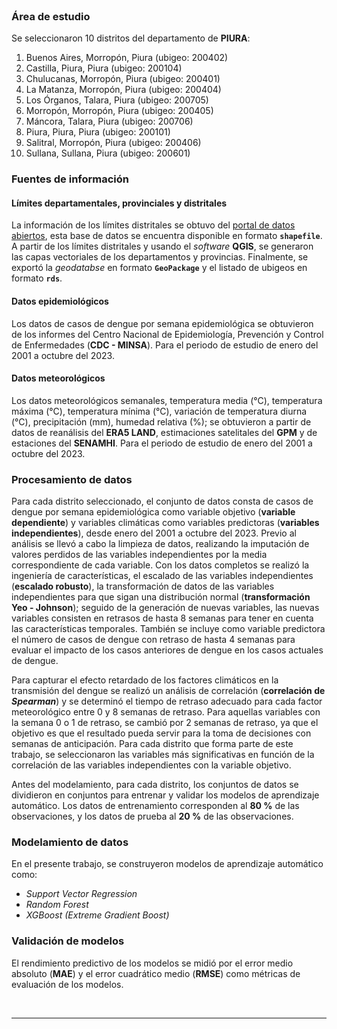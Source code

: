 <br/>

### Área de estudio

Se seleccionaron 10 distritos del departamento de **PIURA**:

1. Buenos Aires, Morropón, Piura (ubigeo: 200402)
2. Castilla, Piura, Piura (ubigeo: 200104)
3. Chulucanas, Morropón, Piura (ubigeo: 200401)
4. La Matanza, Morropón, Piura (ubigeo: 200404)
5. Los Órganos, Talara, Piura (ubigeo: 200705)
6. Morropón, Morropón, Piura (ubigeo: 200405)
7. Máncora, Talara, Piura (ubigeo: 200706)
8. Piura, Piura, Piura (ubigeo: 200101)
9. Salitral, Morropón, Piura (ubigeo: 200406)
10. Sullana, Sullana, Piura (ubigeo: 200601)

### Fuentes de información

#### Límites departamentales, provinciales y distritales

La información de los límites distritales se obtuvo del [portal de datos abiertos](https://www.datosabiertos.gob.pe/dataset/limites-departamentales), esta base de datos se encuentra disponible en formato **`shapefile`**. A partir de los límites distritales y usando el *software* **QGIS**, se generaron las capas vectoriales de los departamentos y provincias. Finalmente, se exportó la *geodatabse* en formato **`GeoPackage`** y el listado de ubigeos en formato **`rds`**.

#### Datos epidemiológicos

Los datos de casos de dengue por semana epidemiológica se obtuvieron de los informes del Centro Nacional de Epidemiología, Prevención y Control de Enfermedades (**CDC - MINSA**). Para el periodo de estudio de enero del 2001 a octubre del 2023.

#### Datos meteorológicos

Los datos meteorológicos semanales, temperatura media (°C), temperatura máxima (°C), temperatura mínima (°C), variación de temperatura diurna (°C), precipitación (mm), humedad relativa (%); se obtuvieron a partir de datos de reanálisis del **ERA5 LAND**, estimaciones satelitales del **GPM** y de estaciones del **SENAMHI**. Para el periodo de estudio de enero del 2001 a octubre del 2023.

### Procesamiento de datos

Para cada distrito seleccionado, el conjunto de datos consta de casos de dengue por semana epidemiológica como variable objetivo (**variable dependiente**) y variables climáticas como variables predictoras (**variables independientes**), desde enero del 2001 a octubre del 2023. Previo al análisis se llevó a cabo la limpieza de datos, realizando la imputación de valores perdidos de las variables independientes por la media correspondiente de cada variable. Con los datos completos se realizó la ingeniería de características, el escalado de las variables independientes (**escalado robusto**), la transformación de datos de las variables independientes para que sigan una distribución normal (**transformación Yeo - Johnson**); seguido de la generación de nuevas variables, las nuevas variables consisten en retrasos de hasta 8 semanas para tener en cuenta las características temporales. También se incluye como variable predictora el número de casos de dengue con retraso de hasta 4 semanas para evaluar el impacto de los casos anteriores de dengue en los casos actuales de dengue.

Para capturar el efecto retardado de los factores climáticos en la transmisión del dengue se realizó un análisis de correlación (**correlación de *Spearman***) y se determinó el tiempo de retraso adecuado para cada factor meteorológico entre 0 y 8 semanas de retraso. Para aquellas variables con la semana 0 o 1 de retraso, se cambió por 2 semanas de retraso, ya que el objetivo es que el resultado pueda servir para la toma de decisiones con semanas de anticipación. Para cada distrito que forma parte de este trabajo, se seleccionaron las variables más significativas en función de la correlación de las variables independientes con la variable objetivo.

Antes del modelamiento, para cada distrito, los conjuntos de datos se dividieron en conjuntos para entrenar y validar los modelos de aprendizaje automático. Los datos de entrenamiento corresponden al **80 %** de las observaciones, y los datos de prueba al **20 %** de las observaciones.

### Modelamiento de datos

En el presente trabajo, se construyeron modelos de aprendizaje automático como:

- *Support Vector Regression*
- *Random Forest*
- *XGBoost (Extreme Gradient Boost)*

### Validación de modelos

El rendimiento predictivo de los modelos se midió por el error medio absoluto (**MAE**) y el error cuadrático medio (**RMSE**) como métricas de evaluación de los modelos. 

<br/>

----
